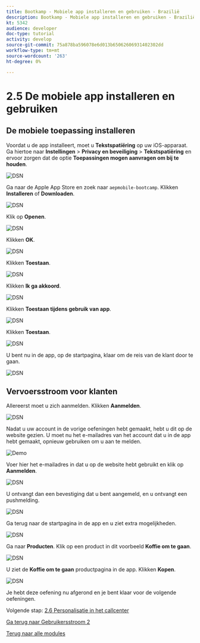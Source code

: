 ```yaml
---
title: Bootkamp - Mobiele app installeren en gebruiken - Brazilië
description: Bootkamp - Mobiele app installeren en gebruiken - Brazilië
kt: 5342
audience: developer
doc-type: tutorial
activity: develop
source-git-commit: 75a878ba596078e6d013b65062606931402302dd
workflow-type: tm+mt
source-wordcount: '263'
ht-degree: 0%

---
```


# 2.5 De mobiele app installeren en gebruiken


## De mobiele toepassing installeren

Voordat u de app installeert, moet u **Tekstspatiëring** op uw iOS-apparaat. Ga hiertoe naar **Instellingen** > **Privacy en beveiliging** > **Tekstspatiëring** en ervoor zorgen dat de optie **Toepassingen mogen aanvragen om bij te houden**.

![DSN](./../uc3/images/app4.png)

Ga naar de Apple App Store en zoek naar `aepmobile-bootcamp`. Klikken **Installeren** of **Downloaden**.

![DSN](./../uc3/images/app1.png)

Klik op **Openen**.

![DSN](./../uc3/images/app2.png)

Klikken **OK**.

![DSN](./../uc3/images/app9.png)

Klikken **Toestaan**.

![DSN](./../uc3/images/app3.png)

Klikken **Ik ga akkoord**.

![DSN](./../uc3/images/app7.png)

Klikken **Toestaan tijdens gebruik van app**.

![DSN](./../uc3/images/app8.png)

Klikken **Toestaan**.

![DSN](./../uc3/images/app5.png)

U bent nu in de app, op de startpagina, klaar om de reis van de klant door te gaan.

![DSN](./../uc3/images/app12.png)

## Vervoersstroom voor klanten

Allereerst moet u zich aanmelden. Klikken **Aanmelden**.

![DSN](./../uc3/images/app13.png)

Nadat u uw account in de vorige oefeningen hebt gemaakt, hebt u dit op de website gezien. U moet nu het e-mailadres van het account dat u in de app hebt gemaakt, opnieuw gebruiken om u aan te melden.

![Demo](./../uc3/images/pv1.png)

Voer hier het e-mailadres in dat u op de website hebt gebruikt en klik op **Aanmelden**.

![DSN](./../uc3/images/app14.png)

U ontvangt dan een bevestiging dat u bent aangemeld, en u ontvangt een pushmelding.

![DSN](./../uc3/images/app15.png)

Ga terug naar de startpagina in de app en u ziet extra mogelijkheden.

![DSN](./../uc3/images/app17.png)

Ga naar **Producten**. Klik op een product in dit voorbeeld **Koffie om te gaan**.

![DSN](./images/app19.png)

U ziet de **Koffie om te gaan** productpagina in de app. Klikken **Kopen**.

![DSN](./images/app20.png)

Je hebt deze oefening nu afgerond en je bent klaar voor de volgende oefeningen.

Volgende stap: [2.6 Personalisatie in het callcenter](./ex6.md)

[Ga terug naar Gebruikersstroom 2](./uc2.md)

[Terug naar alle modules](../../overview.md)
